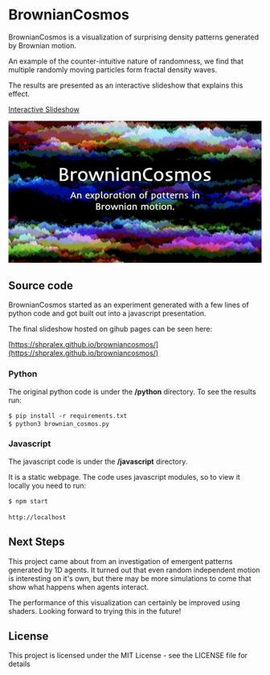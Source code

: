 # BrownianCosmos

BrownianCosmos is a visualization of surprising density patterns generated by Brownian motion.

An example of the counter-intuitive nature of randomness, we find that multiple randomly moving
particles form fractal density waves.

The results are presented as an interactive slideshow that explains this effect.

[Interactive Slideshow](https://shpralex.github.io/browniancosmos/)

![BrownianCosmos](https://github.com/ShprAlex/browniancosmos/blob/main/BrownianCosmos.png)

## Source code

BrownianCosmos started as an experiment generated with a few lines of python code and got
built out into a javascript presentation.

The final slideshow hosted on gihub pages can be seen here:

[https://shpralex.github.io/browniancosmos/](https://shpralex.github.io/browniancosmos/)

### Python

The original python code is under the **/python**  directory. To see the results run:
```
$ pip install -r requirements.txt
$ python3 brownian_cosmos.py
```

### Javascript

The javascript code is under the **/javascript** directory.

It is a static webpage. The code uses javascript modules, so to view it locally you need to
run:
```
$ npm start

http://localhost
```

## Next Steps

This project came about from an investigation of emergent patterns generated by 1D agents.
It turned out that even random independent motion is interesting on it's own, but
there may be more simulations to come that show what happens when agents interact.

The performance of this visualization can certainly be improved using shaders. Looking forward
to trying this in the future!

## License

This project is licensed under the MIT License - see the LICENSE file for details
